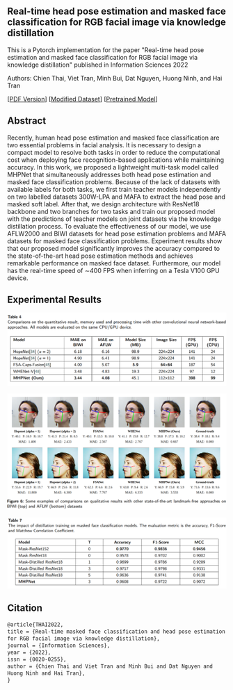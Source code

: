 ## Real-time head pose estimation and masked face classification for RGB facial image via knowledge distillation

This is a Pytorch implementation for the paper "Real-time head pose estimation and masked face classification for RGB facial image via knowledge distillation" published in Information Sciences 2022

Authors: Chien Thai, Viet Tran, Minh Bui, Dat Nguyen, Huong Ninh, and Hai Tran

[[PDF Version](https://drive.google.com/file/d/1kRrHh8G9z4u8YdqlUnlsm3doJZYQUfIC/view?usp=sharing)]
[[Modified Dataset](https://drive.google.com/drive/folders/19y6BCiMrV2GzD_v81_iRZ59E4IvcyD7h?usp=sharing)]
[[Pretrained Model](https://drive.google.com/file/d/1PQZeV-fkBX8U8X6NDIuc-c4AJ5M93Al3/view?usp=sharing)]

## Abstract

Recently, human head pose estimation and masked face classification are two essential problems in facial analysis. It is necessary to design a compact model to resolve both tasks in order to reduce the computational cost when deploying face recognition-based applications while maintaining accuracy. In this work, we proposed a lightweight multi-task model called MHPNet that simultaneously addresses both head pose estimation and masked face classification problems. Because of the lack of datasets with available labels for both tasks, we first train teacher models independently on two labelled datasets 300W-LPA and MAFA to extract the head pose and masked soft label. After that, we design architecture with ResNet18 backbone and two branches for two tasks and train our proposed model with the predictions of teacher models on joint datasets via the knowledge distillation process. To evaluate the effectiveness of our model, we use AFLW2000 and BIWI datasets for head pose estimation problems and MAFA datasets for masked face classification problems. Experiment results show that our proposed model significantly improves the accuracy compared to the state-of-the-art head pose estimation methods and achieves remarkable performance on masked face dataset. Furthermore, our model has the real-time speed of ∼400 FPS when inferring on a Tesla V100 GPU device.

## Experimental Results

![image](https://github.com/chientv99/maskpose/blob/main/headpose.png)

![image](https://github.com/chientv99/maskpose/blob/main/qualitative.png)

![image](https://github.com/chientv99/maskpose/blob/main/mask_result.png)

## Citation

```
@article{THAI2022,
title = {Real-time masked face classification and head pose estimation for RGB facial image via knowledge distillation},
journal = {Information Sciences},
year = {2022},
issn = {0020-0255},
author = {Chien Thai and Viet Tran and Minh Bui and Dat Nguyen and Huong Ninh and Hai Tran},
}
```
